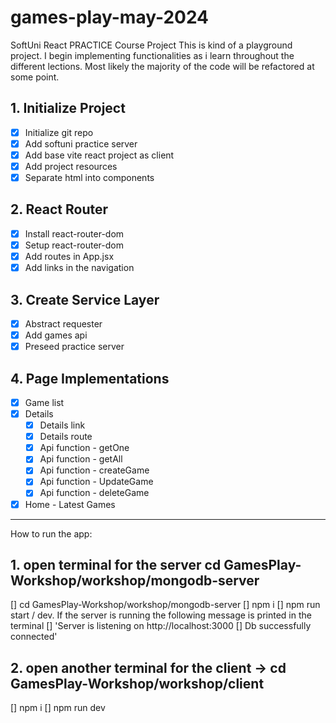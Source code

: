 # games-play-may-2024

SoftUni React PRACTICE Course Project
This is kind of a playground project. I begin implementing functionalities as i learn throughout the different lections. Most likely the majority of the code will be refactored at some point.

## 1. Initialize Project

- [x] Initialize git repo
- [x] Add softuni practice server
- [x] Add base vite react project as client
- [x] Add project resources
- [x] Separate html into components

## 2. React Router

- [x] Install react-router-dom
- [x] Setup react-router-dom
- [x] Add routes in App.jsx
- [x] Add links in the navigation

## 3. Create Service Layer

- [x] Abstract requester
- [x] Add games api
- [x] Preseed practice server

## 4. Page Implementations

- [x] Game list
- [x] Details
  - [x] Details link
  - [x] Details route
  - [x] Api function - getOne
  - [x] Api function - getAll
  - [x] Api function - createGame
  - [x] Api function - UpdateGame
  - [x] Api function - deleteGame
- [x] Home - Latest Games

---

How to run the app:

## 1. open terminal for the server cd GamesPlay-Workshop/workshop/mongodb-server
[] cd GamesPlay-Workshop/workshop/mongodb-server 
[] npm i
[] npm run start / dev. If the server is running the following message is printed in the terminal
[] 'Server is listening on http://localhost:3000
[] Db successfully connected'

## 2. open another terminal for the client -> cd GamesPlay-Workshop/workshop/client

[] npm i
[] npm run dev
